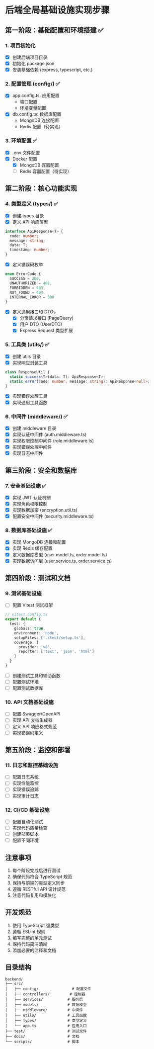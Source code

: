 # 后端全局基础设施实现步骤

## 第一阶段：基础配置和环境搭建 ✅

### 1. 项目初始化
- [x] 创建后端项目目录
- [x] 初始化 package.json
- [x] 安装基础依赖 (express, typescript, etc.)

### 2. 配置管理 (config/) ✅
- [x] app.config.ts: 应用配置
  - 端口配置
  - 环境变量配置
- [x] db.config.ts: 数据库配置
  - MongoDB 连接配置
  - Redis 配置（待实现）

### 3. 环境配置 ✅
- [x] .env 文件配置
- [x] Docker 配置
  - [x] MongoDB 容器配置
  - [ ] Redis 容器配置（待实现）

## 第二阶段：核心功能实现

### 4. 类型定义 (types/) ✅
- [x] 创建 types 目录
- [x] 定义 API 响应类型
```typescript
interface ApiResponse<T> {
  code: number;
  message: string;
  data: T;
  timestamp: number;
}
```
- [x] 定义错误码枚举
```typescript
enum ErrorCode {
  SUCCESS = 200,
  UNAUTHORIZED = 401,
  FORBIDDEN = 403,
  NOT_FOUND = 404,
  INTERNAL_ERROR = 500
}
```
- [x] 定义通用接口和 DTOs
  - [x] 分页请求接口 (PageQuery)
  - [x] 用户 DTO (UserDTO)
  - [x] Express Request 类型扩展

### 5. 工具类 (utils/) ✅
- [x] 创建 utils 目录
- [x] 实现响应封装工具
```typescript
class ResponseUtil {
  static success<T>(data: T): ApiResponse<T>;
  static error(code: number, message: string): ApiResponse<null>;
}
```
- [x] 实现错误处理工具
- [x] 实现通用工具函数

### 6. 中间件 (middleware/) ✅
- [x] 创建 middleware 目录
- [x] 实现认证中间件 (auth.middleware.ts)
- [x] 实现权限控制中间件 (role.middleware.ts)
- [x] 实现错误处理中间件
- [x] 实现日志中间件

## 第三阶段：安全和数据库

### 7. 安全基础设施 ✅
- [x] 实现 JWT 认证机制
- [x] 实现角色权限控制
- [x] 实现数据加密 (encryption.util.ts)
- [x] 配置安全中间件 (security.middleware.ts)

### 8. 数据库基础设施 ✅
- [x] 实现 MongoDB 连接和配置
- [x] 实现 Redis 缓存配置
- [x] 定义数据库模型 (user.model.ts, order.model.ts)
- [x] 实现数据访问层 (user.service.ts, order.service.ts)

## 第四阶段：测试和文档

### 9. 测试基础设施
- [ ] 配置 Vitest 测试框架
```typescript
// vitest.config.ts
export default {
  test: {
    globals: true,
    environment: 'node',
    setupFiles: ['./test/setup.ts'],
    coverage: {
      provider: 'v8',
      reporter: ['text', 'json', 'html']
    }
  }
}
```
- [ ] 创建测试工具和辅助函数
- [ ] 配置测试环境
- [ ] 配置测试数据库

### 10. API 文档基础设施
- [ ] 配置 Swagger/OpenAPI
- [ ] 实现 API 文档生成器
- [ ] 定义 API 响应格式规范
- [ ] 实现错误码定义

## 第五阶段：监控和部署

### 11. 日志和监控基础设施
- [ ] 配置日志系统
- [ ] 实现性能监控
- [ ] 实现错误追踪
- [ ] 实现审计日志

### 12. CI/CD 基础设施
- [ ] 配置自动化测试
- [ ] 实现代码质量检查
- [ ] 创建部署脚本
- [ ] 配置不同环境

## 注意事项
1. 每个阶段完成后进行测试
2. 确保代码符合 TypeScript 规范
3. 保持与前端的类型定义同步
4. 遵循 RESTful API 设计规范
5. 注意代码复用和模块化

## 开发规范
1. 使用 TypeScript 强类型
2. 遵循 ESLint 规则
3. 编写完整的单元测试
4. 保持代码简洁清晰
5. 添加必要的注释和文档

## 目录结构
```
backend/
├── src/
│   ├── config/               # 配置文件
│   ├── controllers/         # 控制器
│   ├── services/           # 服务层
│   ├── models/             # 数据模型
│   ├── middleware/         # 中间件
│   ├── utils/              # 工具函数
│   ├── types/              # 类型定义
│   └── app.ts              # 应用入口
├── test/                   # 测试文件
├── docs/                   # 文档
└── scripts/                # 脚本
```